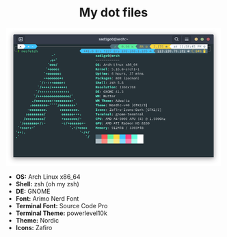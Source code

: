 <h1 align="center">My dot files</h1>
<p align="center"><img src="assets/myterminal.png" /></p>

<ul>
  <li><b>OS:</b> Arch Linux x86_64</li>
  <li><b>Shell:</b> zsh (oh my zsh)</li>
  <li><b>DE:</b> GNOME</li>
  <li><b>Font:</b> Arimo Nerd Font</li>
  <li><b>Terminal Font:</b> Source Code Pro</li>
  <li><b>Terminal Theme:</b> powerlevel10k</li>
  <li><b>Theme:</b> Nordic</li>
  <li><b>Icons:</b> Zafiro</li>
</ul>
